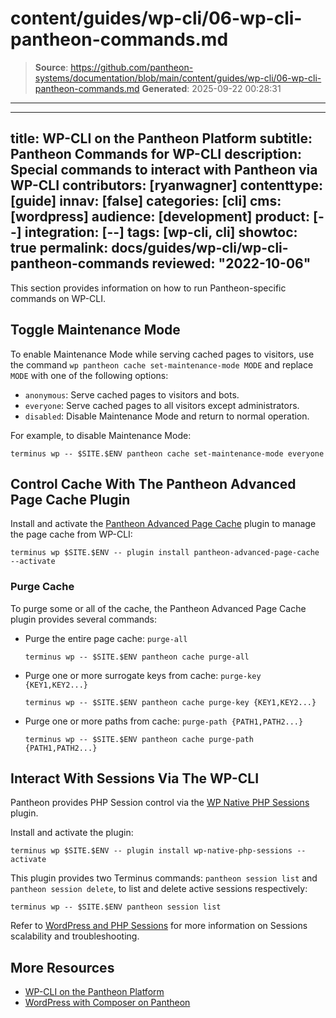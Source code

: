 # content/guides/wp-cli/06-wp-cli-pantheon-commands.md

> **Source**: https://github.com/pantheon-systems/documentation/blob/main/content/guides/wp-cli/06-wp-cli-pantheon-commands.md
> **Generated**: 2025-09-22 00:28:31

---

---
title: WP-CLI on the Pantheon Platform
subtitle: Pantheon Commands for WP-CLI
description: Special commands to interact with Pantheon via WP-CLI
contributors: [ryanwagner]
contenttype: [guide]
innav: [false]
categories: [cli]
cms: [wordpress]
audience: [development]
product: [--]
integration: [--]
tags: [wp-cli, cli]
showtoc: true
permalink: docs/guides/wp-cli/wp-cli-pantheon-commands
reviewed: "2022-10-06"
---

This section provides information on how to run Pantheon-specific commands on WP-CLI.

## Toggle Maintenance Mode

To enable Maintenance Mode while serving cached pages to visitors, use the command `wp pantheon cache set-maintenance-mode MODE` and replace `MODE` with one of the following options:

- `anonymous`: Serve cached pages to visitors and bots.
- `everyone`: Serve cached pages to all visitors except administrators.
- `disabled`: Disable Maintenance Mode and return to normal operation.

For example, to disable Maintenance Mode:

```bash{promptUser: user}
terminus wp -- $SITE.$ENV pantheon cache set-maintenance-mode everyone
```

## Control Cache With The Pantheon Advanced Page Cache Plugin

Install and activate the [Pantheon Advanced Page Cache](https://wordpress.org/plugins/pantheon-advanced-page-cache/) plugin to manage the page cache from WP-CLI:

```bash{promptUser: user}
terminus wp $SITE.$ENV -- plugin install pantheon-advanced-page-cache --activate
```

### Purge Cache

To purge some or all of the cache, the Pantheon Advanced Page Cache plugin provides several commands:

- Purge the entire page cache: `purge-all`

   ```bash{promptUser: user}
   terminus wp -- $SITE.$ENV pantheon cache purge-all
   ```

- Purge one or more surrogate keys from cache: `purge-key {KEY1,KEY2...}`

   ```bash{promptUser: user}
   terminus wp -- $SITE.$ENV pantheon cache purge-key {KEY1,KEY2...}
   ```

- Purge one or more paths from cache: `purge-path {PATH1,PATH2...}`

   ```bash{promptUser: user}
   terminus wp -- $SITE.$ENV pantheon cache purge-path {PATH1,PATH2...}
   ```

## Interact With Sessions Via The WP-CLI

Pantheon provides PHP Session control via the [WP Native PHP Sessions](https://wordpress.org/plugins/wp-native-php-sessions/) plugin.

Install and activate the plugin:

```bash{promptUser: user}
terminus wp $SITE.$ENV -- plugin install wp-native-php-sessions --activate
```

This plugin provides two Terminus commands: `pantheon session list` and `pantheon session delete`, to list and delete active sessions respectively:

```bash{promptUser: user}
terminus wp -- $SITE.$ENV pantheon session list
```

Refer to [WordPress and PHP Sessions](/guides/php/wordpress-sessions) for more information on Sessions scalability and troubleshooting.

## More Resources

- [WP-CLI on the Pantheon Platform](/guides/wp-cli)
- [WordPress with Composer on Pantheon](/guides/wordpress-composer)

